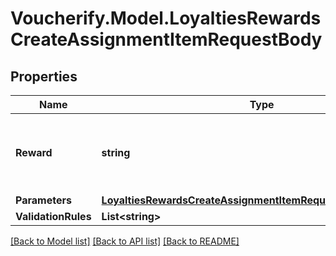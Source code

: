 # Voucherify.Model.LoyaltiesRewardsCreateAssignmentItemRequestBody

## Properties

Name | Type | Description | Notes
------------ | ------------- | ------------- | -------------
**Reward** | **string** | The ID of the reward that will be assigned to the campaign. | [optional] 
**Parameters** | [**LoyaltiesRewardsCreateAssignmentItemRequestBodyParameters**](LoyaltiesRewardsCreateAssignmentItemRequestBodyParameters.md) |  | [optional] 
**ValidationRules** | **List&lt;string&gt;** |  | [optional] 

[[Back to Model list]](../README.md#documentation-for-models) [[Back to API list]](../README.md#documentation-for-api-endpoints) [[Back to README]](../README.md)

